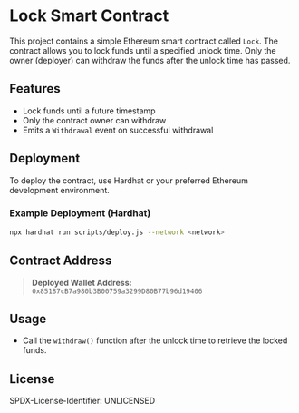 # Lock Smart Contract

This project contains a simple Ethereum smart contract called `Lock`. The contract allows you to lock funds until a specified unlock time. Only the owner (deployer) can withdraw the funds after the unlock time has passed.

## Features

- Lock funds until a future timestamp
- Only the contract owner can withdraw
- Emits a `Withdrawal` event on successful withdrawal

## Deployment

To deploy the contract, use Hardhat or your preferred Ethereum development environment.

### Example Deployment (Hardhat)

```bash
npx hardhat run scripts/deploy.js --network <network>
```

## Contract Address

> **Deployed Wallet Address:**  
> `0x85187cB7a980b3B00759a3299D80B77b96d19406`  


## Usage

- Call the `withdraw()` function after the unlock time to retrieve the locked funds.

## License

SPDX-License-Identifier: UNLICENSED
